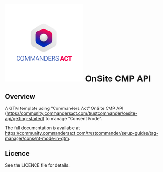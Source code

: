 # ![TagCo logo](/Screenshots/logo.png) OnSite CMP API
## Overview
A GTM template using "Commanders Act" OnSite CMP API (https://community.commandersact.com/trustcommander/onsite-api/getting-started) to manage "Consent Mode".

The full documentation is available at https://community.commandersact.com/trustcommander/setup-guides/tag-manager/consent-mode-in-gtm.

## Licence
See the LICENCE file for details.
